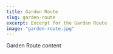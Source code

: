 ```yaml
---
title: Garden Route
slug: garden-route
excerpt: Excerpt for the Garden Route
image: "garden-route.jpg"
---
```

Garden Route content